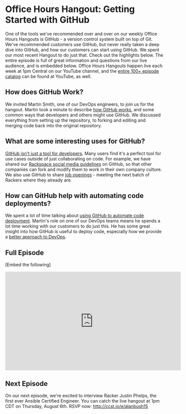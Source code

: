 # Office Hours Hangout: Getting Started with GitHub

One of the tools we've recommended over and over on our weekly Office Hours Hangouts is GitHub - a version control system built on top of Git. We've recommended customers use GitHub, but never really taken a deep dive into GitHub, and how our customers can start using GitHub. We spent our most recent Hangout to do just that. Check out the highlights below. The entire episode is full of great information and questions from our live audience, and is embedded below. Office Hours Hangouts happen live each week at 1pm Central on our YouTube channel, and the [entire 100+ episode catalog](https://www.youtube.com/playlist?list=PLXK8KWNgW1Ms1ROsbIhOg6kJV2eOqAP3Y) can be found at YouTube, as well.

## How does GitHub Work?

We invited Martin Smith, one of our DevOps engineers, to join us for the hangout. Martin took a minute to describe [how GitHub works](http://www.youtube.com/watch?v=TAObtTxBUzk&t=10m37s), and some common ways that developers and others might use GitHub. We discussed everything from setting up the repository, to forking and editing and merging code back into the original repository.

## What are some interesting uses for GitHub?

[GitHub isn't just a tool for developers](https://www.youtube.com/watch?v=TAObtTxBUzk&feature=youtu.be&t=8m32s). Many users find it's a perfect tool for use cases outside of just collaborating on code. For example, we have shared our [Rackspace social media guidelines](https://github.com/rackspace/social_media_guidelines) on GitHub, so that other companies can fork and modify them to work in their own company culture. We also use GitHub to share [job openings](https://github.com/rackspace/rackspace_jobs) - meeting the next batch of Rackers where they already are.

## How can GitHub help with automating code deployments?

We spent a lot of time talking about [using GitHub to automate code deployment](http://www.youtube.com/watch?v=TAObtTxBUzk&t=35m40s). Martin's role on one of our DevOps teams means he spends a lot time working with our customers to do just this. He has some great insight into how GitHub is useful to deploy code, especially how we provide a [better approach to DevOps](http://www.rackspace.com/devops).

## Full Episode
[Embed the following]
<iframe width="560" height="315" src="https://www.youtube.com/embed/TAObtTxBUzk" frameborder="0" allowfullscreen></iframe>

## Next Episode

On our next episode, we're excited to interview Racker Justin Phelps, the first ever Ansible Certified Engineer. You can catch the live hangout at 1pm CDT on Thursday, August 6th. RSVP now: http://ccst.io/e/alanbush15
